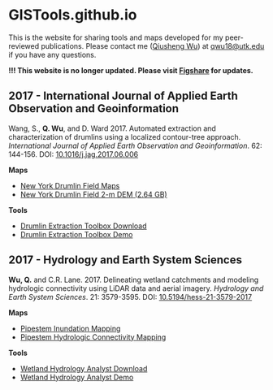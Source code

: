 # GISTools.github.io
This is the website for sharing tools and maps developed for my peer-reviewed publications. Please contact me (<a href="https://wetlands.io/">Qiusheng Wu</a>) at <a href="mailto:qwu18@utk.edu">qwu18@utk.edu</a> if you have any questions.

**!!! This website is no longer updated. Please visit [Figshare](https://figshare.com/authors/Qiusheng_Wu/6941777) for updates.**

<h2 id="drumlin">2017 - International Journal of Applied Earth Observation and Geoinformation</h2>

Wang, S., **Q. Wu**, and D. Ward 2017. Automated extraction and characterization of drumlins using a localized contour-tree approach. *International Journal of Applied Earth Observation and Geoinformation*. 62: 144-156. DOI: [10.1016/j.jag.2017.06.006](https://doi.org/10.1016/j.jag.2017.06.006)

**Maps**

* [New York Drumlin Field Maps](http://gistools.github.io#drumlin)
* [New York Drumlin Field 2-m DEM (2.64 GB)](http://spatial.binghamton.edu/files/data/new_york_drumlin_field_dem_2m.zip)

**Tools**

* [Drumlin Extraction Toolbox Download](https://doi.org/10.6084/m9.figshare.8866400)
* [Drumlin Extraction Toolbox Demo](https://www.youtube.com/watch?v=hzx3bUap_5E)

<h2 id="wetland-connectivity">2017 - Hydrology and Earth System Sciences</h2>

**Wu, Q.** and C.R. Lane. 2017. Delineating wetland catchments and modeling hydrologic connectivity using LiDAR data and aerial imagery. *Hydrology and Earth System Sciences*. 21: 3579-3595. DOI: [10.5194/hess-21-3579-2017](https://doi.org/10.5194/hess-21-3579-2017)

**Maps**

* [Pipestem Inundation Mapping](http://wetlands.io/maps/inundation.html)
* [Pipestem Hydrologic Connectivity Mapping](http://wetlands.io/maps/connectivity.html)

**Tools**

* [Wetland Hydrology Analyst Download](https://doi.org/10.6084/m9.figshare.8866025)
* [Wetland Hydrology Analyst Demo](https://www.youtube.com/watch?v=Sqqbtj3j5Sg)
